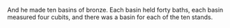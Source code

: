 And he made ten basins of bronze. Each basin held forty baths, each basin measured four cubits, and there was a basin for each of the ten stands.
